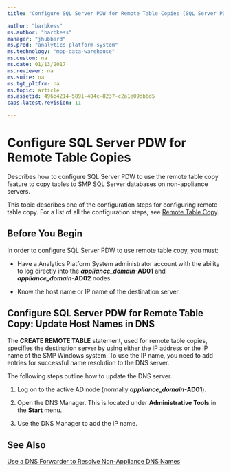 ```yaml
---
title: "Configure SQL Server PDW for Remote Table Copies (SQL Server PDW)"
author: "barbkess" 
ms.author: "barbkess"
manager: "jhubbard"	  
ms.prod: "analytics-platform-system" 
ms.technology: "mpp-data-warehouse"
ms.custom: na
ms.date: 01/13/2017
ms.reviewer: na
ms.suite: na
ms.tgt_pltfrm: na
ms.topic: article
ms.assetid: 496b4214-5891-404c-8237-c2a1e09db6d5
caps.latest.revision: 11

---
```

# Configure SQL Server PDW for Remote Table Copies
Describes how to configure SQL Server PDW to use the remote table copy feature to copy tables to SMP SQL Server databases on non-appliance servers.  
  
This topic describes one of the configuration steps for configuring remote table copy. For a list of all the configuration steps, see [Remote Table Copy](remote-table-copy.md).  
  
## Before You Begin  
In order to configure SQL Server PDW to use remote table copy, you must:  
  
-   Have a Analytics Platform System administrator account with the ability to log directly into the ***appliance_domain*-AD01** and ***appliance_domain*-AD02** nodes.  
  
-   Know the host name or IP name of the destination server.  
  
## <a name="HowToPDW"></a>Configure SQL Server PDW for Remote Table Copy: Update Host Names in DNS  
The **CREATE REMOTE TABLE** statement, used for remote table copies, specifies the destination server by using either the IP address or the IP name of the SMP Windows system. To use the IP name, you need to add entries for successful name resolution to the DNS server.  
  
The following steps outline how to update the DNS server.  
  
1.  Log on to the active AD node (normally ***appliance_domain*-AD01**).  
  
2.  Open the DNS Manager. This is located under **Administrative Tools** in the **Start** menu.  
  
3.  Use the DNS Manager to add the IP name.  
  
## See Also  
<!-- MISSING LINKS 
[Common Metadata Query Examples &#40;SQL Server PDW&#41;](../sqlpdw/common-metadata-query-examples-sql-server-pdw.md)  
-->
[Use a DNS Forwarder to Resolve Non-Appliance DNS Names](use-a-dns-forwarder-to-resolve-non-appliance-dns-names.md)  
<!-- MISSING LINKS 
[Security - Configure Domain Trusts &#40;SQL Server PDW&#41;](../sqlpdw/security-configure-domain-trusts-sql-server-pdw.md)  
-->
  
